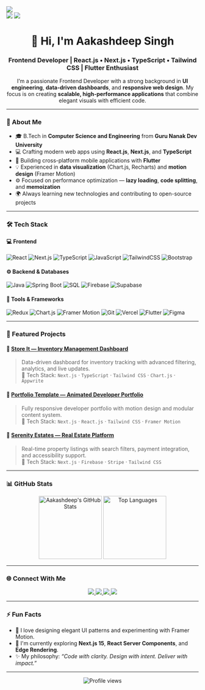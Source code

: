 
<a href="https://github.com/anuraghazra/github-readme-stats">
  <img  src="https://github-readme-stats.vercel.app/api?username=AakashdeepSingh1971&show_icons=true&theme=dracula&hide_border=true&bg_color=&count_private=true&include_all_commits=true&border_radius=20"/></a>
  
<br/>
<a href="https://github.com/anuraghazra/github-readme-stats">
  <img  src="https://github-readme-stats.vercel.app/api/top-langs/?username=AakashdeepSingh1971&layout=compact&theme=dracula&hide_border=true&border_radius=20"/></a>

<a href="https://github.com/ryo-ma/github-profile-trophy">
  <img  src="https://github-profile-trophy.vercel.app/?username=AakashdeepSingh1971&no-frame=true&theme=dracula&margin-w=20"/></a>




<h1 align="center">👋 Hi, I'm Aakashdeep Singh</h1>

<h3 align="center">
Frontend Developer | React.js • Next.js • TypeScript • Tailwind CSS | Flutter Enthusiast
</h3>

<p align="center">
  I’m a passionate Frontend Developer with a strong background in <b>UI engineering</b>, <b>data-driven dashboards</b>, and <b>responsive web design</b>.
  My focus is on creating <b>scalable, high-performance applications</b> that combine elegant visuals with efficient code.
</p>

---

### 🧠 About Me

- 🎓 B.Tech in **Computer Science and Engineering** from **Guru Nanak Dev University**  
- 💻 Crafting modern web apps using **React.js**, **Next.js**, and **TypeScript**  
- 📱 Building cross-platform mobile applications with **Flutter**  
- 💡 Experienced in **data visualization** (Chart.js, Recharts) and **motion design** (Framer Motion)  
- ⚙️ Focused on performance optimization — **lazy loading**, **code splitting**, and **memoization**  
- 🌍 Always learning new technologies and contributing to open-source projects  

---

### 🛠️ Tech Stack

#### 💻 Frontend
![React](https://img.shields.io/badge/React-20232A?style=for-the-badge&logo=react&logoColor=61DAFB)
![Next.js](https://img.shields.io/badge/Next.js-000000?style=for-the-badge&logo=nextdotjs&logoColor=white)
![TypeScript](https://img.shields.io/badge/TypeScript-007ACC?style=for-the-badge&logo=typescript&logoColor=white)
![JavaScript](https://img.shields.io/badge/JavaScript-F7DF1E?style=for-the-badge&logo=javascript&logoColor=black)
![TailwindCSS](https://img.shields.io/badge/Tailwind_CSS-38B2AC?style=for-the-badge&logo=tailwind-css&logoColor=white)
![Bootstrap](https://img.shields.io/badge/Bootstrap-7952B3?style=for-the-badge&logo=bootstrap&logoColor=white)

#### ⚙️ Backend & Databases
![Java](https://img.shields.io/badge/Java-ED8B00?style=for-the-badge&logo=openjdk&logoColor=white)
![Spring Boot](https://img.shields.io/badge/Spring_Boot-6DB33F?style=for-the-badge&logo=springboot&logoColor=white)
![SQL](https://img.shields.io/badge/SQL-336791?style=for-the-badge&logo=postgresql&logoColor=white)
![Firebase](https://img.shields.io/badge/Firebase-039BE5?style=for-the-badge&logo=firebase)
![Supabase](https://img.shields.io/badge/Supabase-3ECF8E?style=for-the-badge&logo=supabase&logoColor=white)

#### 🧩 Tools & Frameworks
![Redux](https://img.shields.io/badge/Redux-593D88?style=for-the-badge&logo=redux&logoColor=white)
![Chart.js](https://img.shields.io/badge/Chart.js-FF6384?style=for-the-badge&logo=chartdotjs&logoColor=white)
![Framer Motion](https://img.shields.io/badge/Framer_Motion-0055FF?style=for-the-badge&logo=framer&logoColor=white)
![Git](https://img.shields.io/badge/Git-F05032?style=for-the-badge&logo=git&logoColor=white)
![Vercel](https://img.shields.io/badge/Vercel-000000?style=for-the-badge&logo=vercel&logoColor=white)
![Flutter](https://img.shields.io/badge/Flutter-02569B?style=for-the-badge&logo=flutter&logoColor=white)
![Figma](https://img.shields.io/badge/Figma-F24E1E?style=for-the-badge&logo=figma&logoColor=white)

---

### 💼 Featured Projects

#### 🏢 [Store It — Inventory Management Dashboard](https://github.com/aakashdeepsingh1971/store-it)
> Data-driven dashboard for inventory tracking with advanced filtering, analytics, and live updates.  
> 🧩 Tech Stack: `Next.js` · `TypeScript` · `Tailwind CSS` · `Chart.js` · `Appwrite`

#### 🧠 [Portfolio Template — Animated Developer Portfolio](https://portfolio-ooxl.vercel.app/)
> Fully responsive developer portfolio with motion design and modular content system.  
> 🧩 Tech Stack: `Next.js` · `React.js` · `Tailwind CSS` · `Framer Motion`

#### 🏡 [Serenity Estates — Real Estate Platform](#)
> Real-time property listings with search filters, payment integration, and accessibility support.  
> 🧩 Tech Stack: `Next.js` · `Firebase` · `Stripe` · `Tailwind CSS`

---

### 📊 GitHub Stats

<div align="center">
  <img src="https://github-readme-stats.vercel.app/api?username=aakashdeepsingh1971&show_icons=true&theme=tokyonight&hide_border=true" alt="Aakashdeep's GitHub Stats" height="165"/>
  <img src="https://github-readme-stats.vercel.app/api/top-langs/?username=aakashdeepsingh1971&layout=compact&theme=tokyonight&hide_border=true" alt="Top Languages" height="165"/>
</div>

---

### 🌐 Connect With Me

<p align="center">
  <a href="https://portfolio-ooxl.vercel.app/" target="_blank">
    <img src="https://img.shields.io/badge/Portfolio-000?style=for-the-badge&logo=vercel&logoColor=white" />
  </a>
  <a href="https://linkedin.com/in/aakash-deep-67b0b8193" target="_blank">
    <img src="https://img.shields.io/badge/LinkedIn-0077B5?style=for-the-badge&logo=linkedin&logoColor=white" />
  </a>
  <a href="https://github.com/aakashdeepsingh1971" target="_blank">
    <img src="https://img.shields.io/badge/GitHub-100000?style=for-the-badge&logo=github&logoColor=white" />
  </a>
  <a href="mailto:aakashdeep01971@gmail.com">
    <img src="https://img.shields.io/badge/Email-D14836?style=for-the-badge&logo=gmail&logoColor=white" />
  </a>
</p>

---

### ⚡ Fun Facts
- 🧩 I love designing elegant UI patterns and experimenting with Framer Motion.  
- 🧠 I'm currently exploring **Next.js 15**, **React Server Components**, and **Edge Rendering**.  
- ✨ My philosophy: *“Code with clarity. Design with intent. Deliver with impact.”*  

---

<p align="center">
  <img src="https://komarev.com/ghpvc/?username=aakashdeepsingh1971&label=Profile%20Views&color=blueviolet&style=flat" alt="Profile views" />
</p>
